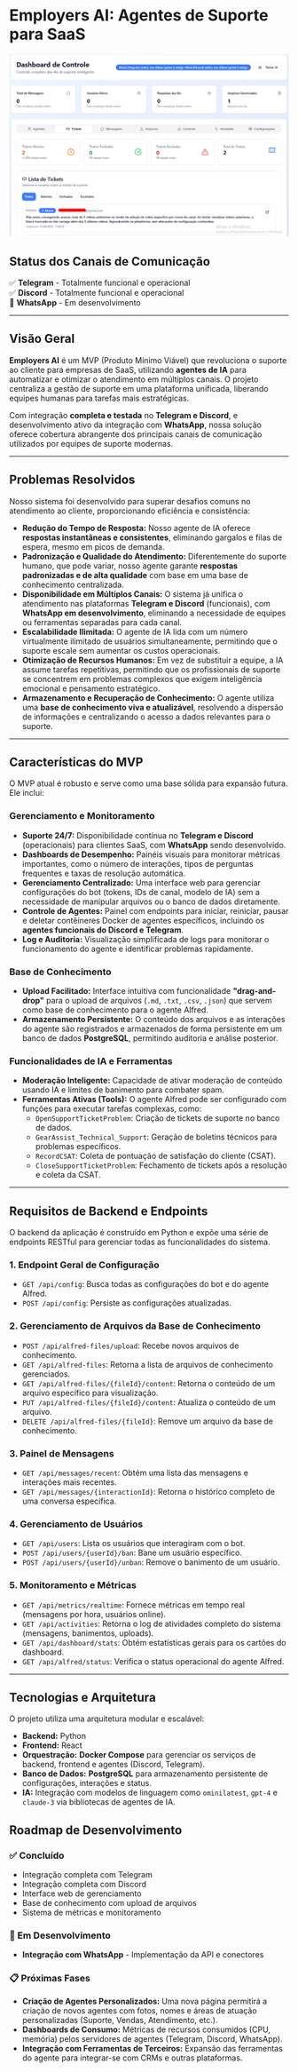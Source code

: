 # Employers AI: Agentes de Suporte para SaaS
![Imagem](Gifs/Screenshot_2.png)

## Status dos Canais de Comunicação

✅ **Telegram** - Totalmente funcional e operacional  
✅ **Discord** - Totalmente funcional e operacional  
🚧 **WhatsApp** - Em desenvolvimento

---

## Visão Geral

**Employers AI** é um MVP (Produto Mínimo Viável) que revoluciona o suporte ao cliente para empresas de SaaS, utilizando **agentes de IA** para automatizar e otimizar o atendimento em múltiplos canais. O projeto centraliza a gestão de suporte em uma plataforma unificada, liberando equipes humanas para tarefas mais estratégicas.

Com integração **completa e testada** no **Telegram e Discord**, e desenvolvimento ativo da integração com **WhatsApp**, nossa solução oferece cobertura abrangente dos principais canais de comunicação utilizados por equipes de suporte modernas.

---

## Problemas Resolvidos

Nosso sistema foi desenvolvido para superar desafios comuns no atendimento ao cliente, proporcionando eficiência e consistência:

* **Redução do Tempo de Resposta:** Nosso agente de IA oferece **respostas instantâneas e consistentes**, eliminando gargalos e filas de espera, mesmo em picos de demanda.
* **Padronização e Qualidade do Atendimento:** Diferentemente do suporte humano, que pode variar, nosso agente garante **respostas padronizadas e de alta qualidade** com base em uma base de conhecimento centralizada.
* **Disponibilidade em Múltiplos Canais:** O sistema já unifica o atendimento nas plataformas **Telegram e Discord** (funcionais), com **WhatsApp em desenvolvimento**, eliminando a necessidade de equipes ou ferramentas separadas para cada canal.
* **Escalabilidade Ilimitada:** O agente de IA lida com um número virtualmente ilimitado de usuários simultaneamente, permitindo que o suporte escale sem aumentar os custos operacionais.
* **Otimização de Recursos Humanos:** Em vez de substituir a equipe, a IA assume tarefas repetitivas, permitindo que os profissionais de suporte se concentrem em problemas complexos que exigem inteligência emocional e pensamento estratégico.
* **Armazenamento e Recuperação de Conhecimento:** O agente utiliza uma **base de conhecimento viva e atualizável**, resolvendo a dispersão de informações e centralizando o acesso a dados relevantes para o suporte.

---

## Características do MVP

O MVP atual é robusto e serve como uma base sólida para expansão futura. Ele inclui:

### Gerenciamento e Monitoramento

* **Suporte 24/7:** Disponibilidade contínua no **Telegram e Discord** (operacionais) para clientes SaaS, com **WhatsApp** sendo desenvolvido.
* **Dashboards de Desempenho:** Painéis visuais para monitorar métricas importantes, como o número de interações, tipos de perguntas frequentes e taxas de resolução automática.
* **Gerenciamento Centralizado:** Uma interface web para gerenciar configurações do bot (tokens, IDs de canal, modelo de IA) sem a necessidade de manipular arquivos ou o banco de dados diretamente.
* **Controle de Agentes:** Painel com endpoints para iniciar, reiniciar, pausar e deletar contêineres Docker de agentes específicos, incluindo os **agentes funcionais do Discord e Telegram**.
* **Log e Auditoria:** Visualização simplificada de logs para monitorar o funcionamento do agente e identificar problemas rapidamente.

### Base de Conhecimento

* **Upload Facilitado:** Interface intuitiva com funcionalidade **"drag-and-drop"** para o upload de arquivos (`.md`, `.txt`, `.csv`, `.json`) que servem como base de conhecimento para o agente Alfred.
* **Armazenamento Persistente:** O conteúdo dos arquivos e as interações do agente são registrados e armazenados de forma persistente em um banco de dados **PostgreSQL**, permitindo auditoria e análise posterior.

### Funcionalidades de IA e Ferramentas

* **Moderação Inteligente:** Capacidade de ativar moderação de conteúdo usando IA e limites de banimento para combater spam.
* **Ferramentas Ativas (Tools):** O agente Alfred pode ser configurado com funções para executar tarefas complexas, como:
    * `OpenSupportTicketProblem`: Criação de tickets de suporte no banco de dados.
    * `GearAssist_Technical_Support`: Geração de boletins técnicos para problemas específicos.
    * `RecordCSAT`: Coleta de pontuação de satisfação do cliente (CSAT).
    * `CloseSupportTicketProblem`: Fechamento de tickets após a resolução e coleta da CSAT.

---

## Requisitos de Backend e Endpoints

O backend da aplicação é construído em Python e expõe uma série de endpoints RESTful para gerenciar todas as funcionalidades do sistema.

### 1. Endpoint Geral de Configuração

* `GET /api/config`: Busca todas as configurações do bot e do agente Alfred.
* `POST /api/config`: Persiste as configurações atualizadas.

### 2. Gerenciamento de Arquivos da Base de Conhecimento

* `POST /api/alfred-files/upload`: Recebe novos arquivos de conhecimento.
* `GET /api/alfred-files`: Retorna a lista de arquivos de conhecimento gerenciados.
* `GET /api/alfred-files/{fileId}/content`: Retorna o conteúdo de um arquivo específico para visualização.
* `PUT /api/alfred-files/{fileId}/content`: Atualiza o conteúdo de um arquivo.
* `DELETE /api/alfred-files/{fileId}`: Remove um arquivo da base de conhecimento.

### 3. Painel de Mensagens

* `GET /api/messages/recent`: Obtém uma lista das mensagens e interações mais recentes.
* `GET /api/messages/{interactionId}`: Retorna o histórico completo de uma conversa específica.

### 4. Gerenciamento de Usuários

* `GET /api/users`: Lista os usuários que interagiram com o bot.
* `POST /api/users/{userId}/ban`: Bane um usuário específico.
* `POST /api/users/{userId}/unban`: Remove o banimento de um usuário.

### 5. Monitoramento e Métricas

* `GET /api/metrics/realtime`: Fornece métricas em tempo real (mensagens por hora, usuários online).
* `GET /api/activities`: Retorna o log de atividades completo do sistema (mensagens, banimentos, uploads).
* `GET /api/dashboard/stats`: Obtém estatísticas gerais para os cartões do dashboard.
* `GET /api/alfred/status`: Verifica o status operacional do agente Alfred.

---

## Tecnologias e Arquitetura

O projeto utiliza uma arquitetura modular e escalável:

* **Backend:** Python
* **Frontend:** React
* **Orquestração:** **Docker Compose** para gerenciar os serviços de backend, frontend e agentes (Discord, Telegram).
* **Banco de Dados:** **PostgreSQL** para armazenamento persistente de configurações, interações e status.
* **IA:** Integração com modelos de linguagem como `ominilatest`, `gpt-4` e `claude-3` via bibliotecas de agentes de IA.

## Roadmap de Desenvolvimento

### ✅ Concluído
* Integração completa com Telegram
* Integração completa com Discord
* Interface web de gerenciamento
* Base de conhecimento com upload de arquivos
* Sistema de métricas e monitoramento

### 🚧 Em Desenvolvimento
* **Integração com WhatsApp** - Implementação da API e conectores

### 📋 Próximas Fases
* **Criação de Agentes Personalizados:** Uma nova página permitirá a criação de novos agentes com fotos, nomes e áreas de atuação personalizadas (Suporte, Vendas, Atendimento, etc.).
* **Dashboards de Consumo:** Métricas de recursos consumidos (CPU, memória) pelos servidores de agentes (Telegram, Discord, WhatsApp).
* **Integração com Ferramentas de Terceiros:** Expansão das ferramentas do agente para integrar-se com CRMs e outras plataformas.